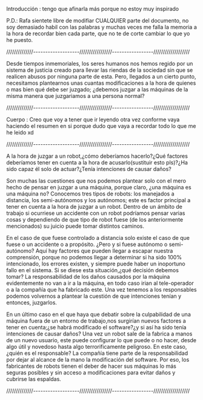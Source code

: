 Introducción : tengo que afinarla más porque no estoy muy inspirado

P.D.: Rafa sientete libre de modifiar CUALQUIER parte del documento, no soy demasiado habil con las palabras y muchas veces me falla la memoria a la hora de recordar bien cada parte, que no te de corte cambiar lo que yo he puesto.

//////////////-------------------/////////////////-----------------///////////////////


Desde tiempos inmemoriales, los seres humanos nos hemos regido por un sistema de justicia creado para llevar las riendas de la sociedad sin que se realicen abusos por ninguna parte de esta. Pero, llegados a un cierto punto, necesitamos plantearnos unas cuantas modificaciones a la hora de quienes o mas bien qué debe ser juzgado; ¿debemos juzgar a las máquinas de la misma manera que juzgariamos a una persona normal? 

//////////////-------------------/////////////////-----------------///////////////////

Cuerpo : Creo que voy a tener que ir leyendo otra vez conforme vaya haciendo el resumen en si porque dudo que vaya a recordar todo lo que me he leido xd


//////////////-------------------/////////////////-----------------///////////////////


A la hora de juzgar a un robot,¿cómo deberíamos hacerlo?¿Qué factores deberíamos tener en cuenta a la hora de acusarlo(sustituir esto pls)?¿Ha sido capaz él solo de actuar?¿Tenía intenciones de causar daños?

Son muchas las cuestiones que nos podemos plantear solo con el mero hecho de pensar en juzgar a una máquina, porque claro, ¿una máquina es una máquina no? Conocemos tres tipos de robots: los manejados a distancia, los semi-autónomos y los autónomos; este es factor principal a tener en cuenta a la hora de juzgar a un robot. Dentro de un ámbito de trabajo si ocurriese un accidente con un robot podríamos pensar varias cosas y dependiendo de que tipo de robot fuese (de los anteriormente mencionados) su juicio puede tomar distintos caminos.

En el caso de que fuese controlado a distancia solo existe el caso de que fuese o un accidente o a propósito. ¿Pero y si fuese autónomo o semi-autónomo? Aquí hay factores que pueden llegar a escapar nuestra comprensión, porque no podemos llegar a determinar si ha sido 100% intencionado, los errores existen, y siempre puede haber un inoportuno fallo en el sistema. Si se diese esta situación,¿qué decisión debemos tomar? La responsabilidad de los daños causados por la máquina evidentemente no van a ir a la máquina, en todo caso irian al tele-operador o a la compañía que ha fabricado este. Una vez tenemos a los responsables podemos volvernos a plantear la cuestión de que intenciones tenían y entonces, juzgarlos.

En un último caso en el que haya que debatir sobre la culpabilidad de una máquina fuera de un entorno de trabajo,nos surgirían nuevos factores a tener en cuenta;¿se habrá modificado el software?¿y si así ha sido tenía intenciones de causar daños? Una vez un robot sale de la fabrica a manos de un nuevo usuario, este puede configurar lo que puede o no hacer, desde algo útil y novedoso hasta algo terrorificamente peligroso. En este caso, ¿quién es el responsable? La compañía tiene parte de la responsabilidad por dejar al alcance de la mano la modificación del software. Por eso, los fabricantes de robots tienen el deber de hacer sus máquinas lo más seguras posibles y sin acceso a modificaciones para evitar daños y cubrirse las espaldas.



//////////////-------------------/////////////////-----------------///////////////////
